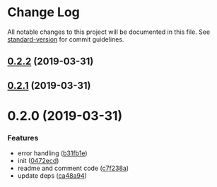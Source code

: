 # Change Log

All notable changes to this project will be documented in this file. See [standard-version](https://github.com/conventional-changelog/standard-version) for commit guidelines.

## [0.2.2](https://github.com/asyarb/react-use-googlelogin/compare/v0.2.1...v0.2.2) (2019-03-31)



## [0.2.1](https://github.com/asyarb/react-use-googlelogin/compare/v0.2.0...v0.2.1) (2019-03-31)



# 0.2.0 (2019-03-31)


### Features

* error handling ([b31fb1e](https://github.com/asyarb/react-use-googleoauth/commit/b31fb1e))
* init ([0472ecd](https://github.com/asyarb/react-use-googleoauth/commit/0472ecd))
* readme and comment code ([c7f238a](https://github.com/asyarb/react-use-googleoauth/commit/c7f238a))
* update deps ([ca48a94](https://github.com/asyarb/react-use-googleoauth/commit/ca48a94))
